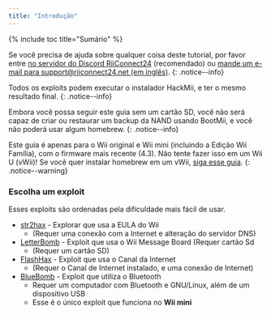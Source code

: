 ```yaml
---
title: "Introdução"
---
```


{% include toc title="Sumário" %}

Se você precisa de ajuda sobre qualquer coisa deste tutorial, por favor entre [no servidor do Discord RiiConnect24](https://discord.gg/rc24) (recomendado) ou [mande um e-mail para support@riiconnect24.net (em inglês)](mailto:support@riiconnect24.net).
{: .notice--info}

Todos os exploits podem executar o instalador HackMii, e ter o mesmo resultado final.
{: .notice--info}

Embora você possa seguir este guia sem um cartão SD, você não será capaz de criar ou restaurar um backup da NAND usando BootMii, e você não poderá usar algum homebrew.
{: .notice--info}

Este guia é apenas para o Wii original e Wii mini (incluindo a Edição Wii Família), com o firmware mais recente (4.3). Não tente fazer isso em um Wii U (vWii)! Se você quer instalar homebrew em um vWii, [siga esse guia](https://wiiu.hacks.guide).
{: .notice--warning}

### Escolha um exploit

Esses exploits são ordenadas pela dificuldade mais fácil de usar.

- [str2hax](str2hax) - Explorar que usa a EULA do Wii
    * (Requer uma conexão com a Internet e alteração do servidor DNS)
- [LetterBomb](letterbomb) - Exploit que usa o Wii Message Board (Requer cartão Sd
    * (Requer um cartão SD)
- [FlashHax](flashhax) - Exploit que usa o Canal da Internet
    * (Requer o Canal de Internet instalado, e uma conexão de Internet)
- [BlueBomb](bluebomb) - Exploit que utiliza o Bluetooth
    * Requer um computador com Bluetooth e GNU/Linux, além de um dispositivo USB
    * Esse é o único exploit que funciona no **Wii mini**
